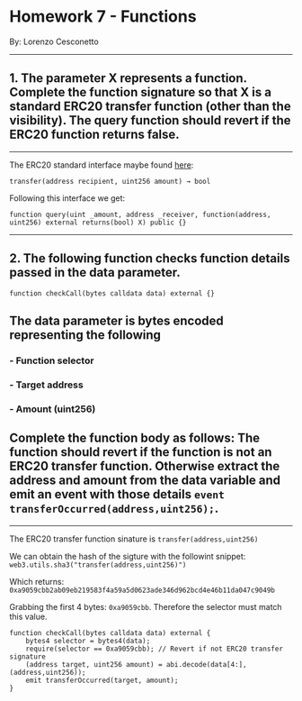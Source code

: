 # Homework 7 - Functions

By: Lorenzo Cesconetto

---

## 1. The parameter X represents a function. Complete the function signature so that X is a standard ERC20 transfer function (other than the visibility). The query function should revert if the ERC20 function returns false.

---

The ERC20 standard interface maybe found [here](https://docs.openzeppelin.com/contracts/2.x/api/token/erc20#ERC20-transfer-address-uint256-):
```
transfer(address recipient, uint256 amount) → bool
```

Following this interface we get:
```
function query(uint _amount, address _receiver, function(address, uint256) external returns(bool) X) public {}
```


---

## 2. The following function checks function details passed in the data parameter.
```
function checkCall(bytes calldata data) external {}
```

## The data parameter is bytes encoded representing the following 
### - Function selector
### - Target address
### - Amount (uint256)

## Complete the function body as follows: The function should revert if the function is not an ERC20 transfer function. Otherwise extract the address and amount from the data variable and emit an event with those details `event transferOccurred(address,uint256);`.
---

The ERC20 transfer function sinature is `transfer(address,uint256)`

We can obtain the hash of the sigture with the followint snippet: `web3.utils.sha3("transfer(address,uint256)")`

Which returns: `0xa9059cbb2ab09eb219583f4a59a5d0623ade346d962bcd4e46b11da047c9049b`

Grabbing the first 4 bytes: `0xa9059cbb`. Therefore the selector must match this value.

```
function checkCall(bytes calldata data) external {
    bytes4 selector = bytes4(data);
    require(selector == 0xa9059cbb); // Revert if not ERC20 transfer signature
    (address target, uint256 amount) = abi.decode(data[4:], (address,uint256));
    emit transferOccurred(target, amount);
}
```

